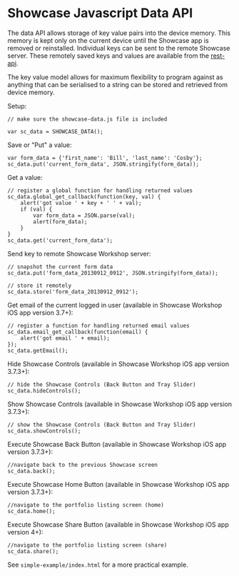 

Showcase Javascript Data API
============================

The data API allows storage of key value pairs into the device memory.  This memory is kept only on the current device until the
Showcase app is removed or reinstalled.  Individual keys can be sent to the remote Showcase server.  These remotely
saved keys and values are available from the [rest-api](../rest-api/README.md).

The key value model allows for maximum flexibility to program against as anything that can be serialised to a string
can be stored and retrieved from device memory.


Setup:

    // make sure the showcase-data.js file is included

    var sc_data = SHOWCASE_DATA();


Save or "Put" a value:

    var form_data = {'first_name': 'Bill', 'last_name': 'Cosby'};
    sc_data.put('current_form_data', JSON.stringify(form_data));


Get a value:

    // register a global function for handling returned values
    sc_data.global_get_callback(function(key, val) {
        alert('got value ' + key + ' ' + val);
        if (val) {
            var form_data = JSON.parse(val);
            alert(form_data);
        }
    }
    sc_data.get('current_form_data');


Send key to remote Showcase Workshop server:

    // snapshot the current form data
    sc_data.put('form_data_20130912_0912', JSON.stringify(form_data));

    // store it remotely
    sc_data.store('form_data_20130912_0912');

Get email of the current logged in user (available in Showcase Workshop iOS app version 3.7+):

    // register a function for handling returned email values
    sc_data.email_get_callback(function(email) {
        alert('got email ' + email);
    });
    sc_data.getEmail();


Hide Showcase Controls (available in Showcase Workshop iOS app version 3.7.3+):

    // hide the Showcase Controls (Back Button and Tray Slider)
    sc_data.hideControls();

Show Showcase Controls (available in Showcase Workshop iOS app version 3.7.3+):

    // show the Showcase Controls (Back Button and Tray Slider)
    sc_data.showControls();

Execute Showcase Back Button (available in Showcase Workshop iOS app version 3.7.3+):

    //navigate back to the previous Showcase screen
    sc_data.back();

Execute Showcase Home Button (available in Showcase Workshop iOS app version 3.7.3+):

    //navigate to the portfolio listing screen (home)
    sc_data.home();

Execute Showcase Share Button (available in Showcase Workshop iOS app version 4+):

    //navigate to the portfolio listing screen (share)
    sc_data.share();


See `simple-example/index.html` for a more practical example.



